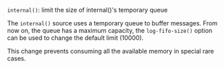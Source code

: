`internal()`:  limit the size of internal()'s temporary queue

The `internal()` source uses a temporary queue to buffer messages.
From now on, the queue has a maximum capacity, the `log-fifo-size()` option
can be used to change the default limit (10000).

This change prevents consuming all the available memory in special rare cases.
